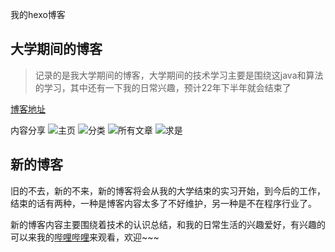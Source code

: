 我的hexo博客
## 大学期间的博客
> 记录的是我大学期间的博客，大学期间的技术学习主要是围绕这java和算法的学习，其中还有一下我的日常兴趣，预计22年下半年就会结束了

[博客地址](whitesheep7.github.io)

内容分享
![主页](https://user-images.githubusercontent.com/75372171/163905983-a2a6d9fc-8aa8-4d9d-a987-2c04bb279c3e.png)
![分类](https://user-images.githubusercontent.com/75372171/163905987-90c33c33-e5a2-4cd9-a1db-cabcb57a0a01.png)
![所有文章](https://user-images.githubusercontent.com/75372171/163905991-609ae363-94b6-4c4d-801d-1e54bab4e89a.png)
![求是](https://user-images.githubusercontent.com/75372171/163905994-55ce1d04-a3a0-46fa-827a-f79ca8726268.png)

## 新的博客
旧的不去，新的不来，新的博客将会从我的大学结束的实习开始，到今后的工作，结束的话有两种，一种是博客内容太多了不好维护，另一种是不在程序行业了。

新的博客内容主要围绕着技术的认识总结，和我的日常生活的兴趣爱好，有兴趣的可以来我的[哔哩哔哩](https://space.bilibili.com/351501745)来观看，欢迎~~~
